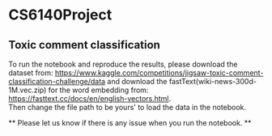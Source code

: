 # CS6140Project
## Toxic comment classification
  
To run the notebook and reproduce the results, please download the dataset from: https://www.kaggle.com/competitions/jigsaw-toxic-comment-classification-challenge/data and download the fastText(wiki-news-300d-1M.vec.zip) for the word embedding from: https://fasttext.cc/docs/en/english-vectors.html.   
Then change the file path to be yours' to load the data in the notebook.
  
  ** Please let us know if there is any issue when you run the notebook. **
